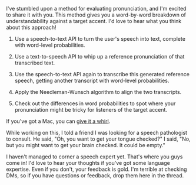 I've stumbled upon a method for evaluating pronunciation, and I'm excited to share it with you. This method gives you a word-by-word breakdown of understandability against a target accent. I'd love to hear what you think about this approach!

1. Use a speech-to-text API to turn the user's speech into text, complete with word-level probabilities.

2. Use a text-to-speech API to whip up a reference pronunciation of that transcribed text.

3. Use the speech-to-text API again to transcribe this generated reference speech, getting another transcript with word-level probabilities.

4. Apply the Needleman-Wunsch algorithm to align the two transcripts.

5. Check out the differences in word probabilities to spot where your pronunciation might be tricky for listeners of the target accent.

If you've got a Mac, you can [give it a whirl](https://github.com/8ta4/accent).

While working on this, I told a friend I was looking for a speech pathologist to consult. He said, "Oh, you want to get your tongue checked?" I said, "No, but you might want to get your brain checked. It could be empty."

I haven't managed to corner a speech expert yet. That's where you guys come in! I'd love to hear your thoughts if you've got some language expertise. Even if you don't, your feedback is gold. I'm terrible at checking DMs, so if you have questions or feedback, drop them here in the thread.
